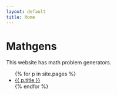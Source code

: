 ```yaml
---
layout: default
title: Home
---
```

# Mathgens
This website has math problem generators.

<ul>
      {% for p in site.pages %}
        <li>
          <a href="{{site.github.baseurl}}{{ p.url }}">{{ p.title }}</a>
        </li>
      {% endfor %}
</ul>
